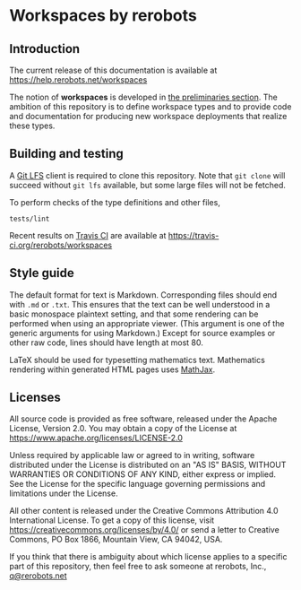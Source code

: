 Workspaces by rerobots
======================

Introduction
------------

The current release of this documentation is available at
https://help.rerobots.net/workspaces

The notion of **workspaces** is developed in [the preliminaries section](
https://help.rerobots.net/prelim.html). The ambition of this repository is to
define workspace types and to provide code and documentation for producing new
workspace deployments that realize these types.


Building and testing
--------------------

A [Git LFS](https://git-lfs.github.com/) client is required to clone this
repository. Note that `git clone` will succeed without `git lfs` available, but
some large files will not be fetched.

To perform checks of the type definitions and other files,

    tests/lint

Recent results on [Travis CI](https://travis-ci.org/) are available at
https://travis-ci.org/rerobots/workspaces


Style guide
-----------

The default format for text is Markdown. Corresponding files should end with
`.md` or `.txt`. This ensures that the text can be well understood in a basic
monospace plaintext setting, and that some rendering can be performed when using
an appropriate viewer. (This argument is one of the generic arguments for using
Markdown.) Except for source examples or other raw code, lines should have
length at most 80.

LaTeX should be used for typesetting mathematics text. Mathematics rendering
within generated HTML pages uses [MathJax]( https://www.mathjax.org/).


Licenses
--------

All source code is provided as free software, released under the Apache License,
Version 2.0.  You may obtain a copy of the License at https://www.apache.org/licenses/LICENSE-2.0

Unless required by applicable law or agreed to in writing, software
distributed under the License is distributed on an "AS IS" BASIS,
WITHOUT WARRANTIES OR CONDITIONS OF ANY KIND, either express or implied.
See the License for the specific language governing permissions and
limitations under the License.

All other content is released under the Creative Commons Attribution 4.0
International License. To get a copy of this license, visit
<https://creativecommons.org/licenses/by/4.0/> or send a letter to
Creative Commons, PO Box 1866, Mountain View, CA 94042, USA.

If you think that there is ambiguity about which license applies to a specific
part of this repository, then feel free to ask someone at rerobots, Inc.,
q@rerobots.net
